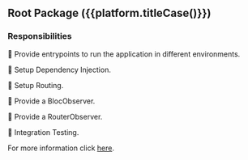 ## Root Package ({{platform.titleCase()}})

### Responsibilities

🎯 Provide entrypoints to run the application in different environments.

🎯 Setup Dependency Injection.

🎯 Setup Routing.

🎯 Provide a BlocObserver.

🎯 Provide a RouterObserver.

🎯 Integration Testing.

For more information click [here][1].

[1]: https://docs.page/jtdLab/rapid/architecture/app-module#platform-root-package
